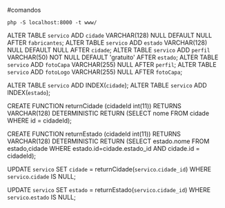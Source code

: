 #comandos
```shell
php -S localhost:8000 -t www/
```


ALTER TABLE `servico` ADD `cidade` VARCHAR(128) NULL DEFAULT NULL AFTER `fabricantes`;
ALTER TABLE `servico` ADD `estado` VARCHAR(128) NULL DEFAULT NULL AFTER `cidade`;
ALTER TABLE `servico` ADD `perfil` VARCHAR(50) NOT NULL DEFAULT 'gratuito' AFTER `estado`;
ALTER TABLE `servico` ADD `fotoCapa` VARCHAR(255) NULL AFTER `perfil`;
ALTER TABLE `servico` ADD `fotoLogo` VARCHAR(255) NULL AFTER `fotoCapa`;

ALTER TABLE `servico` ADD INDEX(`cidade`);
ALTER TABLE `servico` ADD INDEX(`estado`);

CREATE FUNCTION returnCidade (cidadeId int(11))
RETURNS VARCHAR(128) DETERMINISTIC
RETURN (SELECT nome FROM cidade WHERE id = cidadeId);

CREATE FUNCTION returnEstado (cidadeId int(11))
RETURNS VARCHAR(128) DETERMINISTIC
RETURN (SELECT estado.nome FROM estado,cidade WHERE estado.id=cidade.estado_id AND cidade.id = cidadeId);

UPDATE `servico` SET `cidade` = returnCidade(`servico`.`cidade_id`) WHERE `servico`.`cidade` IS NULL;

UPDATE `servico` SET `estado` = returnEstado(`servico`.`cidade_id`) WHERE `servico`.`estado` IS NULL;

